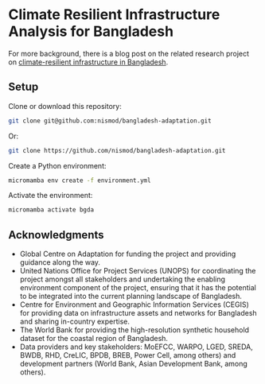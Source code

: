 # Climate Resilient Infrastructure Analysis for Bangladesh

For more background, there is a blog post on the related research project on
[climate-resilient infrastructure in
Bangladesh](https://opsis.eci.ox.ac.uk/post/2022-10-19-climate-resilient-bangladesh/).

## Setup

Clone or download this repository:

```bash
git clone git@github.com:nismod/bangladesh-adaptation.git
```

Or:

```bash
git clone https://github.com/nismod/bangladesh-adaptation.git
```

Create a Python environment:

```bash
micromamba env create -f environment.yml
```

Activate the environment:

```bash
micromamba activate bgda
```

## Acknowledgments

- Global Centre on Adaptation for funding the project and providing guidance
  along the way.
- United Nations Office for Project Services (UNOPS) for coordinating the
  project amongst all stakeholders and undertaking the enabling environment
  component of the project, ensuring that it has the potential to be integrated
  into the current planning landscape of Bangladesh.
- Centre for Environment and Geographic Information Services (CEGIS) for
  providing data on infrastructure assets and networks for Bangladesh and
  sharing in-country expertise.
- The World Bank for providing the high-resolution synthetic household dataset
  for the coastal region of Bangladesh.
- Data providers and key stakeholders: MoEFCC, WARPO, LGED, SREDA, BWDB, RHD,
  CreLIC, BPDB, BREB, Power Cell, among others) and development partners (World
  Bank, Asian Development Bank, among others).
